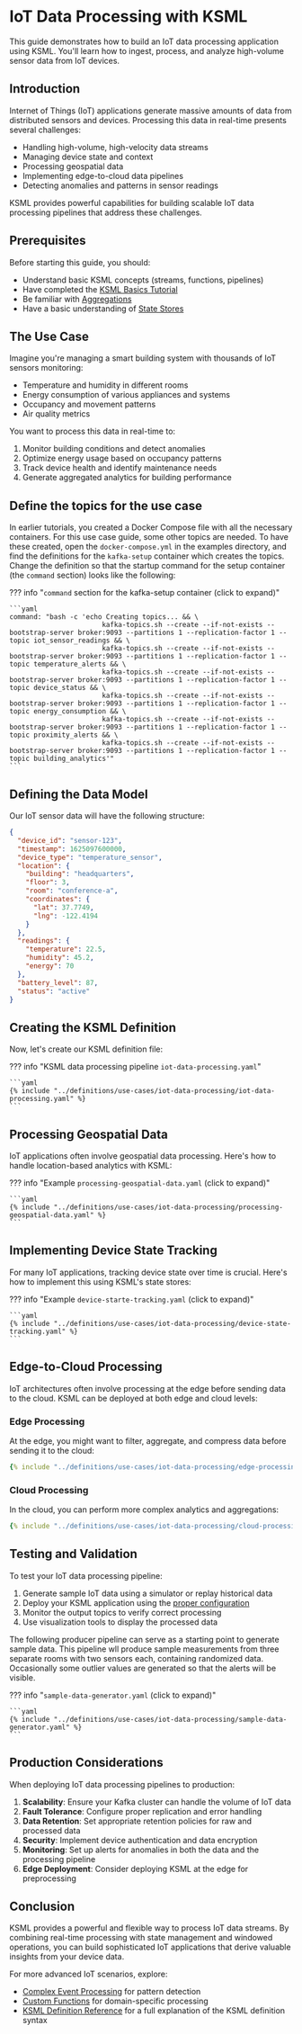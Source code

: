 # IoT Data Processing with KSML

This guide demonstrates how to build an IoT data processing application using KSML. You'll learn how to ingest, process, and analyze high-volume sensor data from IoT devices.

## Introduction

Internet of Things (IoT) applications generate massive amounts of data from distributed sensors and devices. Processing this data in real-time presents several challenges:

- Handling high-volume, high-velocity data streams
- Managing device state and context
- Processing geospatial data
- Implementing edge-to-cloud data pipelines
- Detecting anomalies and patterns in sensor readings

KSML provides powerful capabilities for building scalable IoT data processing pipelines that address these challenges.

## Prerequisites

Before starting this guide, you should:

- Understand basic KSML concepts (streams, functions, pipelines)
- Have completed the [KSML Basics Tutorial](../getting-started/basics-tutorial.md)
- Be familiar with [Aggregations](../tutorials/intermediate/aggregations.md)
- Have a basic understanding of [State Stores](../tutorials/intermediate/state-stores.md)

## The Use Case

Imagine you're managing a smart building system with thousands of IoT sensors monitoring:

- Temperature and humidity in different rooms
- Energy consumption of various appliances and systems
- Occupancy and movement patterns
- Air quality metrics

You want to process this data in real-time to:

1. Monitor building conditions and detect anomalies
2. Optimize energy usage based on occupancy patterns
3. Track device health and identify maintenance needs
4. Generate aggregated analytics for building performance

## Define the topics for the use case

In earlier tutorials, you created a Docker Compose file with all the necessary containers. For this use case guide, some other topics
are needed.
To have these created, open the `docker-compose.yml` in the examples directory, and find the definitions for the `kafka-setup` container
which creates the topics.
<br>
Change the definition so that the startup command for the setup container (the `command` section) looks like the following:

??? info "`command` section for the kafka-setup container (click to expand)"

    ```yaml
    command: "bash -c 'echo Creating topics... && \
                           kafka-topics.sh --create --if-not-exists --bootstrap-server broker:9093 --partitions 1 --replication-factor 1 --topic iot_sensor_readings && \
                           kafka-topics.sh --create --if-not-exists --bootstrap-server broker:9093 --partitions 1 --replication-factor 1 --topic temperature_alerts && \
                           kafka-topics.sh --create --if-not-exists --bootstrap-server broker:9093 --partitions 1 --replication-factor 1 --topic device_status && \
                           kafka-topics.sh --create --if-not-exists --bootstrap-server broker:9093 --partitions 1 --replication-factor 1 --topic energy_consumption && \
                           kafka-topics.sh --create --if-not-exists --bootstrap-server broker:9093 --partitions 1 --replication-factor 1 --topic proximity_alerts && \
                           kafka-topics.sh --create --if-not-exists --bootstrap-server broker:9093 --partitions 1 --replication-factor 1 --topic building_analytics'"
    ```

## Defining the Data Model

Our IoT sensor data will have the following structure:

```json
{
  "device_id": "sensor-123",
  "timestamp": 1625097600000,
  "device_type": "temperature_sensor",
  "location": {
    "building": "headquarters",
    "floor": 3,
    "room": "conference-a",
    "coordinates": {
      "lat": 37.7749,
      "lng": -122.4194
    }
  },
  "readings": {
    "temperature": 22.5,
    "humidity": 45.2,
    "energy": 70
  },
  "battery_level": 87,
  "status": "active"
}
```

## Creating the KSML Definition

Now, let's create our KSML definition file:

??? info "KSML data processing pipeline `iot-data-processing.yaml`"

    ```yaml
    {% include "../definitions/use-cases/iot-data-processing/iot-data-processing.yaml" %}
    ```

## Processing Geospatial Data

IoT applications often involve geospatial data processing. Here's how to handle location-based analytics with KSML:

??? info "Example `processing-geospatial-data.yaml` (click to expand)"

    ```yaml
    {% include "../definitions/use-cases/iot-data-processing/processing-geospatial-data.yaml" %}
    ```

## Implementing Device State Tracking

For many IoT applications, tracking device state over time is crucial. Here's how to implement this using KSML's state stores:

??? info "Example `device-starte-tracking.yaml` (click to expand)"

    ```yaml
    {% include "../definitions/use-cases/iot-data-processing/device-state-tracking.yaml" %}
    ```

## Edge-to-Cloud Processing

IoT architectures often involve processing at the edge before sending data to the cloud. KSML can be deployed at both edge and cloud levels:

### Edge Processing

At the edge, you might want to filter, aggregate, and compress data before sending it to the cloud:

```yaml
{% include "../definitions/use-cases/iot-data-processing/edge-processing.yaml" %}
```

### Cloud Processing

In the cloud, you can perform more complex analytics and aggregations:

```yaml
{% include "../definitions/use-cases/iot-data-processing/cloud-processing.yaml" %}
```

## Testing and Validation

To test your IoT data processing pipeline:

1. Generate sample IoT data using a simulator or replay historical data
2. Deploy your KSML application using the [proper configuration](../reference/configuration-reference.md)
3. Monitor the output topics to verify correct processing
4. Use visualization tools to display the processed data

The following producer pipeline can serve as a starting point to generate sample data. This pipeline wll produce sample
measurements from three separate rooms with two sensors each, containing randomized data. Occasionally some outlier values
are generated so that the alerts will be visible.

??? info "`sample-data-generator.yaml` (click to expand)"

    ```yaml
    {% include "../definitions/use-cases/iot-data-processing/sample-data-generator.yaml" %}
    ```

## Production Considerations

When deploying IoT data processing pipelines to production:

1. **Scalability**: Ensure your Kafka cluster can handle the volume of IoT data
2. **Fault Tolerance**: Configure proper replication and error handling
3. **Data Retention**: Set appropriate retention policies for raw and processed data
4. **Security**: Implement device authentication and data encryption
5. **Monitoring**: Set up alerts for anomalies in both the data and the processing pipeline
6. **Edge Deployment**: Consider deploying KSML at the edge for preprocessing

## Conclusion

KSML provides a powerful and flexible way to process IoT data streams. By combining real-time processing with state management and windowed operations, you can build sophisticated IoT applications that derive valuable insights from your device data.

For more advanced IoT scenarios, explore:

- [Complex Event Processing](../tutorials/advanced/complex-event-processing.md) for pattern detection
- [Custom Functions](../reference/function-reference.md) for domain-specific processing
- [KSML Definition Reference](../reference/definition-reference.md) for a full explanation of the KSML definition syntax
